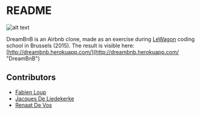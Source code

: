 # README

![alt text](http://dreambnb.herokuapp.com/assets/dreambnb-logo-1ac4ac8051f758eaa6f4e1ef1954b057.svg "DreamBnB")

DreamBnB is an Airbnb clone, made as an exercise during [LeWagon](http://www.lewagon.org/ "Le Wagon") coding school in Brussels (2015). The result is visible here: [http://dreambnb.herokuapp.com/](http://dreambnb.herokuapp.com/ "DreamBnB")

## Contributors

* [Fabien Loup](https://github.com/NoryDev "NoryDev")
* [Jacques De Liedekerke](https://github.com/jacnut "jacnut")
* [Renaat De Vos](https://github.com/taaneredsov "taaneredsov")
